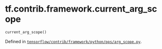 <div itemscope itemtype="http://developers.google.com/ReferenceObject">
<meta itemprop="name" content="tf.contrib.framework.current_arg_scope" />
</div>

# tf.contrib.framework.current_arg_scope

``` python
current_arg_scope()
```



Defined in [`tensorflow/contrib/framework/python/ops/arg_scope.py`](https://www.tensorflow.org/code/tensorflow/contrib/framework/python/ops/arg_scope.py).

